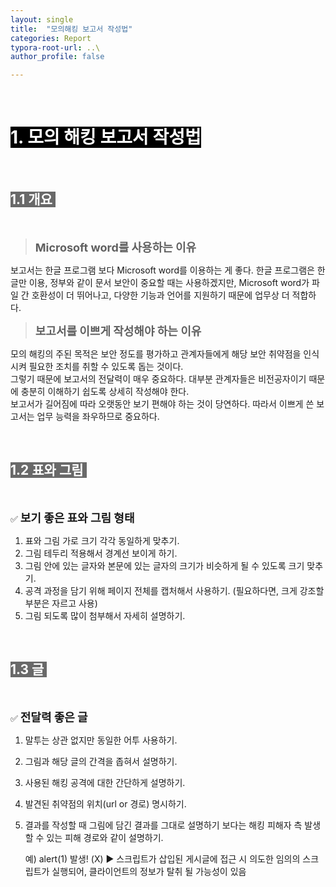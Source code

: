 ```yaml
---
layout: single
title:  "모의해킹 보고서 작성법"
categories: Report
typora-root-url: ..\
author_profile: false

---
```


<br>

# <span style="background:#000000; color:#ffffff">1. 모의 해킹 보고서 작성법</span>

<br>

## <span style="background:#696969; color:#ffffff">1.1 개요 </span>

<br>

> <span style='font-weight:bold; font-size:18px'>Microsoft word를 사용하는 이유</span>  

보고서는 한글 프로그램 보다 Microsoft word를 이용하는 게 좋다.  한글 프로그램은 한글만 이용, 정부와 같이 문서 보안이 중요할 때는 사용하겠지만, Microsoft word가 파일 간 호환성이 더 뛰어나고, 다양한 기능과 언어를 지원하기 때문에 업무상 더 적합하다.

> <span style='font-weight:bold; font-size:18px'>보고서를 이쁘게 작성해야 하는 이유</span>

모의 해킹의 주된 목적은 보안 정도를 평가하고 관계자들에게 해당 보안 취약점을 인식시켜 필요한 조치를 취할 수 있도록 돕는 것이다.   
그렇기 때문에 보고서의 전달력이 매우 중요하다.  대부분 관계자들은 비전공자이기 때문에 충분히 이해하기 쉽도록 상세히 작성해야 한다.   
보고서가 길어짐에 따라 오랫동안  보기 편해야  하는 것이 당연하다.  따라서 이쁘게 쓴 보고서는  업무 능력을 좌우하므로 중요하다.



<br>

## <span style="background:#696969; color:#ffffff">1.2 표와 그림 </span>

<br>

✅ <span style='font-weight:bold; font-size:18px'>보기 좋은 표와 그림 형태</span>

1. 표와 그림 가로 크기 각각 동일하게 맞추기.
2. 그림 테두리 적용해서 경계선 보이게 하기.
3. 그림 안에 있는 글자와 본문에 있는 글자의 크기가 비슷하게 될 수 있도록 크기 맞추기.
4. 공격 과정을 담기 위해 페이지 전체를 캡처해서 사용하기. (필요하다면, 크게 강조할 부분은 자르고 사용)
5. 그림 되도록 많이 첨부해서 자세히 설명하기.

<br>

## <span style="background:#696969; color:#ffffff">1.3 글 </span>

<br>

✅ <span style='font-weight:bold; font-size:18px'>전달력 좋은 글</span>

1. 말투는 상관 없지만 동일한 어투 사용하기.

2. 그림과 해당 글의 간격을 좁혀서 설명하기.

3. 사용된 해킹 공격에 대한 간단하게 설명하기.

4. 발견된 취약점의 위치(url or 경로) 명시하기.

5. 결과를 작성할 때 그림에 담긴 결과를 그대로 설명하기 보다는 해킹 피해자 측 발생할 수 있는 피해 경로와 같이 설명하기.

   예) alert(1) 발생! (X) ▶ 스크립트가 삽입된 게시글에 접근 시 의도한 임의의 스크립트가 실행되어, 클라이언트의 정보가 탈취 될 가능성이 있음



<br>

